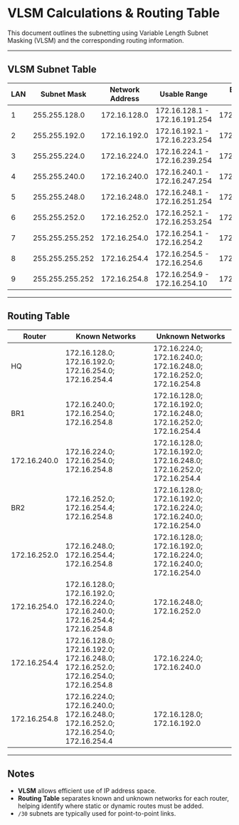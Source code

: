 # VLSM Calculations & Routing Table

This document outlines the subnetting using Variable Length Subnet Masking (VLSM) and the corresponding routing information.

---

## VLSM Subnet Table

| LAN | Subnet Mask     | Network Address | Usable Range                  | Broadcast Address |
|-----|-----------------|-----------------|--------------------------------|------------------|
| 1   | 255.255.128.0   | 172.16.128.0    | 172.16.128.1 - 172.16.191.254 | 172.16.191.255   |
| 2   | 255.255.192.0   | 172.16.192.0    | 172.16.192.1 - 172.16.223.254 | 172.16.223.255   |
| 3   | 255.255.224.0   | 172.16.224.0    | 172.16.224.1 - 172.16.239.254 | 172.16.239.255   |
| 4   | 255.255.240.0   | 172.16.240.0    | 172.16.240.1 - 172.16.247.254 | 172.16.247.255   |
| 5   | 255.255.248.0   | 172.16.248.0    | 172.16.248.1 - 172.16.251.254 | 172.16.251.255   |
| 6   | 255.255.252.0   | 172.16.252.0    | 172.16.252.1 - 172.16.253.254 | 172.16.253.255   |
| 7   | 255.255.255.252 | 172.16.254.0    | 172.16.254.1 - 172.16.254.2   | 172.16.254.3     |
| 8   | 255.255.255.252 | 172.16.254.4    | 172.16.254.5 - 172.16.254.6   | 172.16.254.7     |
| 9   | 255.255.255.252 | 172.16.254.8    | 172.16.254.9 - 172.16.254.10  | 172.16.254.11    |

---

## Routing Table

| Router                | Known Networks                                   | Unknown Networks                                   |
|---------------------------|--------------------------------------------------|---------------------------------------------------|
| HQ | 172.16.128.0; 172.16.192.0; 172.16.254.0; 172.16.254.4         | 172.16.224.0; 172.16.240.0; 172.16.248.0; 172.16.252.0; 172.16.254.8 |
| BR1             | 172.16.240.0; 172.16.254.0; 172.16.254.8         | 172.16.128.0; 172.16.192.0; 172.16.248.0; 172.16.252.0; 172.16.254.4 |
| 172.16.240.0             | 172.16.224.0; 172.16.254.0; 172.16.254.8         | 172.16.128.0; 172.16.192.0; 172.16.248.0; 172.16.252.0; 172.16.254.4 |
| BR2             | 172.16.252.0; 172.16.254.4; 172.16.254.8         | 172.16.128.0; 172.16.192.0; 172.16.224.0; 172.16.240.0; 172.16.254.0 |
| 172.16.252.0             | 172.16.248.0; 172.16.254.4; 172.16.254.8         | 172.16.128.0; 172.16.192.0; 172.16.224.0; 172.16.240.0; 172.16.254.0 |
| 172.16.254.0             | 172.16.128.0; 172.16.192.0; 172.16.224.0; 172.16.240.0; 172.16.254.4; 172.16.254.8 | 172.16.248.0; 172.16.252.0 |
| 172.16.254.4             | 172.16.128.0; 172.16.192.0; 172.16.248.0; 172.16.252.0; 172.16.254.0; 172.16.254.8 | 172.16.224.0; 172.16.240.0 |
| 172.16.254.8             | 172.16.224.0; 172.16.240.0; 172.16.248.0; 172.16.252.0; 172.16.254.0; 172.16.254.4 | 172.16.128.0; 172.16.192.0 |


---

## Notes
- **VLSM** allows efficient use of IP address space.  
- **Routing Table** separates known and unknown networks for each router, helping identify where static or dynamic routes must be added.  
- `/30` subnets are typically used for point-to-point links.  

